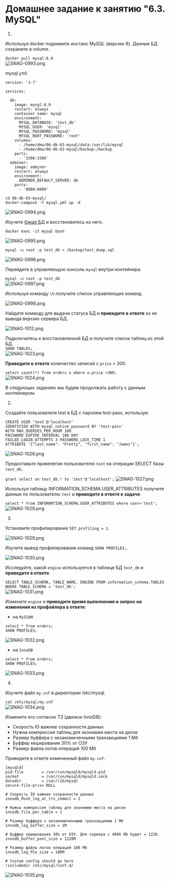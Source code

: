 # Домашнее задание к занятию "6.3. MySQL"

1.  
Используя docker поднимите инстанс MySQL (версию 8). Данные БД сохраните в volume.  
  
`docker pull mysql:8.0`  
![SNAG-0993.png](SNAG-0993.png)  
  
mysql.yml:  
```
version: '3.7'

services:

  db:
    image: mysql:8.0
    restart: always
    container_name: mysql
    environment:
      MYSQL_DATABASE: 'test_db'
      MYSQL_USER: 'mysql'
      MYSQL_PASSWORD: 'mysql'
      MYSQL_ROOT_PASSWORD: 'root'
    volumes:
      - /home/dma/06-db-03-mysql/data:/var/lib/mysql
      - /home/dma/06-db-03-mysql/backup:/backup
    ports:
      - '3306:3306'
  adminer:
    image: adminer
    restart: always
    environment:
      ADMINER_DEFAULT_SERVER: db      
    ports:
      - '8080:8080'

```  
  
```
cd 06-db-03-mysql/
docker-compose -f mysql.yml up -d
```  
![SNAG-0994.png](SNAG-0994.png)  
  
Изучите [бэкап БД](https://github.com/netology-code/virt-homeworks/tree/master/06-db-03-mysql/test_data) и восстановитесь из него.  
  
`docker exec -it mysql bash`  
  
![SNAG-0995.png](SNAG-0995.png)  
  
`mysql -u root -p test_db < /backup/test_dump.sql`  
  
![SNAG-0996.png](SNAG-0996.png)  
  
Перейдите в управляющую консоль `mysql` внутри контейнера. 
  
`mysql -u root -p test_db`  
![SNAG-0997.png](SNAG-0997.png)  
  
Используя команду `\h` получите список управляющих команд.  
  
![SNAG-0998.png](SNAG-0998.png)  
  
Найдите команду для выдачи статуса БД и **приведите в ответе** из ее вывода версию сервера БД.  
  
![SNAG-1012.png](SNAG-1012.png)  
  
Подключитесь к восстановленной БД и получите список таблиц из этой БД.  
`SHOW TABLES;`  
![SNAG-1023.png](SNAG-1023.png)  
  
**Приведите в ответе** количество записей с `price` > 300.  
  
`select count(*) from orders o where o.price >300;`  
![SNAG-1024.png](SNAG-1024.png)  
  
В следующих заданиях мы будем продолжать работу с данным контейнером.  
  
2.  
  
Создайте пользователя test в БД c паролем test-pass, используя:  
  
```
CREATE USER 'test'@'localhost'
IDENTIFIED WITH mysql_native_password BY 'test-pass'
WITH MAX_QUERIES_PER_HOUR 100
PASSWORD EXPIRE INTERVAL 180 DAY
FAILED_LOGIN_ATTEMPTS 3 PASSWORD_LOCK_TIME 1
ATTRIBUTE '{"last_name": "Pretty", "first_name": "James"}';
```  
![SNAG-1026.png](SNAG-1026.png)  
  
Предоставьте привелегии пользователю `test` на операции SELECT базы `test_db`.  
  
`grant select on test_db.* to 'test'@'localhost';`
![SNAG-1027.png](SNAG-1027.png)  
  
Используя таблицу INFORMATION_SCHEMA.USER_ATTRIBUTES получите данные по пользователю `test` и **приведите в ответе к задаче**.  
  
`select * from INFORMATION_SCHEMA.USER_ATTRIBUTES where user='test';`
![SNAG-1028.png](SNAG-1028.png)  
  
3.  

Установите профилирование `SET profiling = 1`.  
  
![SNAG-1029.png](SNAG-1029.png)  
  
Изучите вывод профилирования команд `SHOW PROFILES;`.  
  
![SNAG-1030.png](SNAG-1030.png)  
  
Исследуйте, какой `engine` используется в таблице БД `test_db` и **приведите в ответе**.  
  
`SELECT TABLE_SCHEMA, TABLE_NAME, ENGINE FROM information_schema.TABLES WHERE TABLE_SCHEMA = 'test_db';`  
![SNAG-1031.png](SNAG-1031.png)  
  
Измените `engine` и **приведите время выполнения и запрос на изменения из профайлера в ответе**:  
- на `MyISAM`  
  
```ALTER TABLE orders ENGINE = MyISAM;
select * from orders;
SHOW PROFILES;
```  
![SNAG-1032.png](SNAG-1032.png)  
  
- на `InnoDB`  
```ALTER TABLE orders ENGINE = InnoDB;
select * from orders;
SHOW PROFILES;
```  
![SNAG-1033.png](SNAG-1033.png)  
  
4.  
  
Изучите файл `my.cnf` в директории /etc/mysql.  

`cat /etc/mysql/my.cnf`  
![SNAG-1034.png](SNAG-1034.png)  
  
Измените его согласно ТЗ (движок InnoDB):  
- Скорость IO важнее сохранности данных  
- Нужна компрессия таблиц для экономии места на диске  
- Размер буффера с незакомиченными транзакциями 1 Мб  
- Буффер кеширования 30% от ОЗУ  
- Размер файла логов операций 100 Мб  
  
Приведите в ответе измененный файл `my.cnf`.  
  
```
[mysqld]
pid-file        = /var/run/mysqld/mysqld.pid
socket          = /var/run/mysqld/mysqld.sock
datadir         = /var/lib/mysql
secure-file-priv= NULL

# Скорость IO важнее сохранности данных
innodb_ﬂush_log_at_trx_commit = 2

# Нужна компрессия таблиц для экономии места на диске
innodb_file_per_table = 1

# Размер буффера с незакомиченными транзакциями 1 Мб
innodb_log_buffer_size = 1M

# Буффер кеширования 30% от ОЗУ. Для сервера с 4096 Mb будет = 1228.
innodb_buffer_pool_size = 1228M

# Размер файла логов операций 100 Мб
innodb_log_ﬁle_size = 100M

# Custom config should go here
!includedir /etc/mysql/conf.d/
```  
![SNAG-1035.png](SNAG-1035.png)  